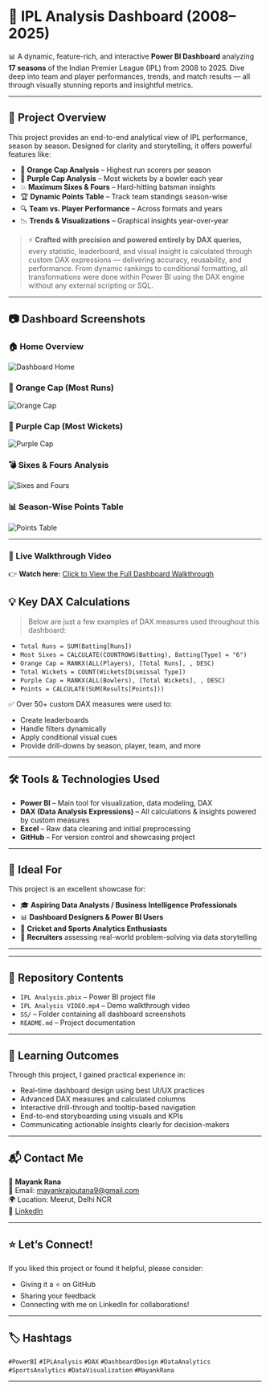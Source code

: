 # 🏏 IPL Analysis Dashboard (2008–2025)

📊 A dynamic, feature-rich, and interactive **Power BI Dashboard** analyzing **17 seasons** of the Indian Premier League (IPL) from 2008 to 2025. Dive deep into team and player performances, trends, and match results — all through visually stunning reports and insightful metrics.

---

## 📌 Project Overview

This project provides an end-to-end analytical view of IPL performance, season by season. Designed for clarity and storytelling, it offers powerful features like:

- 🧢 **Orange Cap Analysis** – Highest run scorers per season
- 🎯 **Purple Cap Analysis** – Most wickets by a bowler each year
- 💥 **Maximum Sixes & Fours** – Hard-hitting batsman insights
- 🏆 **Dynamic Points Table** – Track team standings season-wise
- 🔍 **Team vs. Player Performance** – Across formats and years
- 📉 **Trends & Visualizations** – Graphical insights year-over-year

> ⚡ **Crafted with precision and powered entirely by DAX queries,** every statistic, leaderboard, and visual insight is calculated through custom DAX expressions — delivering accuracy, reusability, and performance. From dynamic rankings to conditional formatting, all transformations were done within Power BI using the DAX engine without any external scripting or SQL.  


---

## 📷 Dashboard Screenshots

### 🏠 Home Overview
![Dashboard Home](SS/Dashboard.png)

### 🧢 Orange Cap (Most Runs)
![Orange Cap](SS/orangecap.png)

### 🎯 Purple Cap (Most Wickets)
![Purple Cap](SS/purplecap.png)

### 💣 Sixes & Fours Analysis
![Sixes and Fours](SS/4&6.png)

### 📊 Season-Wise Points Table
![Points Table](SS/ptable.png)

---
### 🔴 Live Walkthrough Video  
👉 **Watch here:** [Click to View the Full Dashboard Walkthrough](https://drive.google.com/file/d/1Jtu-G1f2OmqiKClmwXj8fcQSqyLCZM_6/view?usp=drive_link)


## 💡 Key DAX Calculations

> Below are just a few examples of DAX measures used throughout this dashboard:

- `Total Runs = SUM(Batting[Runs])`
- `Most Sixes = CALCULATE(COUNTROWS(Batting), Batting[Type] = "6")`
- `Orange Cap = RANKX(ALL(Players), [Total Runs], , DESC)`
- `Total Wickets = COUNT(Wickets[Dismissal Type])`
- `Purple Cap = RANKX(ALL(Bowlers), [Total Wickets], , DESC)`
- `Points = CALCULATE(SUM(Results[Points]))`

✅ Over 50+ custom DAX measures were used to:
- Create leaderboards
- Handle filters dynamically
- Apply conditional visual cues
- Provide drill-downs by season, player, team, and more

---

## 🛠 Tools & Technologies Used

- **Power BI** – Main tool for visualization, data modeling, DAX
- **DAX (Data Analysis Expressions)** – All calculations & insights powered by custom measures
- **Excel** – Raw data cleaning and initial preprocessing
- **GitHub** – For version control and showcasing project

---

## 🎯 Ideal For

This project is an excellent showcase for:

- 🎓 **Aspiring Data Analysts / Business Intelligence Professionals**
- 📊 **Dashboard Designers & Power BI Users**
- 🏏 **Cricket and Sports Analytics Enthusiasts**
- 💼 **Recruiters** assessing real-world problem-solving via data storytelling

---



---

## 📁 Repository Contents

- `IPL Analysis.pbix` – Power BI project file  
- `IPL Analysis VIDEO.mp4` – Demo walkthrough video  
- `SS/` – Folder containing all dashboard screenshots  
- `README.md` – Project documentation

---

## 🧠 Learning Outcomes

Through this project, I gained practical experience in:

- Real-time dashboard design using best UI/UX practices  
- Advanced DAX measures and calculated columns  
- Interactive drill-through and tooltip-based navigation  
- End-to-end storyboarding using visuals and KPIs  
- Communicating actionable insights clearly for decision-makers

---

## 📬 Contact Me

👤 **Mayank Rana**  
📧 Email: [mayankrajputana9@gmail.com](mailto:mayankrajputana9@gmail.com)  
🌍 Location: Meerut, Delhi NCR  
🔗 [LinkedIn](https://www.linkedin.com/in/mayank-rana9368/)

---

## ⭐ Let’s Connect!

If you liked this project or found it helpful, please consider:

- Giving it a ⭐️ on GitHub  
- Sharing your feedback  
- Connecting with me on LinkedIn for collaborations!

---

## 🏷 Hashtags

`#PowerBI` `#IPLAnalysis` `#DAX` `#DashboardDesign` `#DataAnalytics` `#SportsAnalytics` `#DataVisualization` `#MayankRana`

---

